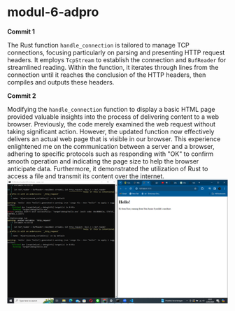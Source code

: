 # modul-6-adpro

**Commit 1**

The Rust function `handle_connection` is tailored to manage TCP connections, focusing particularly on parsing and presenting HTTP request headers. It employs `TcpStream` to establish the connection and `BufReader` for streamlined reading. Within the function, it iterates through lines from the connection until it reaches the conclusion of the HTTP headers, then compiles and outputs these headers.

**Commit 2**

Modifying the `handle_connection` function to display a basic HTML page provided valuable insights into the process of delivering content to a web browser. Previously, the code merely examined the web request without taking significant action. However, the updated function now effectively delivers an actual web page that is visible in our browser. This experience enlightened me on the communication between a server and a browser, adhering to specific protocols such as responding with "OK" to confirm smooth operation and indicating the page size to help the browser anticipate data. Furthermore, it demonstrated the utilization of Rust to access a file and transmit its content over the internet.
![Commit 2 screen capture](commit2.png)